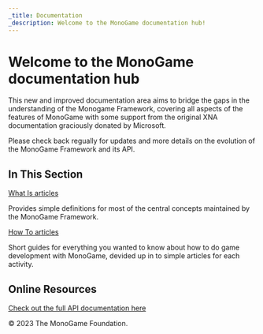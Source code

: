 ```yaml
---
_title: Documentation
_description: Welcome to the MonoGame documentation hub!
---
```


# Welcome to the MonoGame documentation hub

This new and improved documentation area aims to bridge the gaps in the understanding of the Monogame Framework, covering all aspects of the features of MonoGame with some support from the original XNA documentation graciously donated by Microsoft.

Please check back regually for updates and more details on the evolution of the MonoGame Framework and its API.

## In This Section

[What Is articles](whatis/index.md)

Provides simple definitions for most of the central concepts maintained by the MonoGame Framework.

[How To articles](howto/index.md)

Short guides for everything you wanted to know about how to do game development with MonoGame, devided up in to simple articles for each activity.

## Online Resources

[Check out the full API documentation here](/api/index.md)

© 2023 The MonoGame Foundation.
